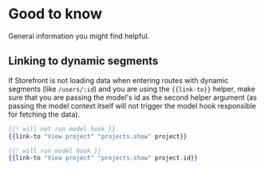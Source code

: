# Good to know

General information you might find helpful.

## Linking to dynamic segments

If Storefront is not loading data when entering routes with dynamic segments
(like `/users/:id`) and you are using the `{{link-to}}` helper, make sure that
you are passing the model's id as the second helper argument (as passing the
model context itself will not trigger the model hook responsible for fetching
the data).

```handlebars
{{! will not run model hook }}
{{link-to "View project" "projects.show" project}}

{{! will run model hook }}
{{link-to "View project" "projects.show" project.id}}
```

